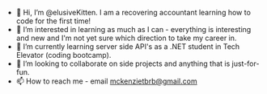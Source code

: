 - 👋 Hi, I’m @elusiveKitten. I am a recovering accountant learning how to code for the first time!
- 👀 I’m interested in learning as much as I can - everything is interesting and new and I'm not yet sure which direction to take my career in. 
- 🌱 I’m currently learning server side API's as a .NET student in Tech Elevator (coding bootcamp).
- 💞️ I’m looking to collaborate on side projects and anything that is just-for-fun. 
- 📫 How to reach me - email mckenzietbrb@gmail.com 

<!---
elusiveKitten/elusiveKitten is a ✨ special ✨ repository because its `README.md` (this file) appears on your GitHub profile.
You can click the Preview link to take a look at your changes.
--->

